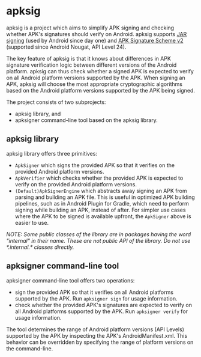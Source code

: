 # apksig

apksig is a project which aims to simplify APK signing and checking whether APK's signatures should
verify on Android. apksig supports
[JAR signing](https://docs.oracle.com/javase/8/docs/technotes/guides/jar/jar.html#Signed_JAR_File)
(used by Android since day one) and
[APK Signature Scheme v2](https://source.android.com/security/apksigning/v2.html) (supported since
Android Nougat, API Level 24).

The key feature of apksig is that it knows about differences in APK signature verification logic
between different versions of the Android platform. apksig can thus check whether a signed APK is
expected to verify on all Android platform versions supported by the APK. When signing an APK,
apksig will choose the most appropriate cryptographic algorithms based on the Android platform
versions supported by the APK being signed.

The project consists of two subprojects:

  * apksig library, and
  * apksigner command-line tool based on the apksig library.


## apksig library

apksig library offers three primitives:

  * `ApkSigner` which signs the provided APK so that it verifies on the provided Android platform
    versions.
  * `ApkVerifier` which checks whether the provided APK is expected to verify on the provided
    Android platform versions.
  * `(Default)ApkSignerEngine` which abstracts away signing an APK from parsing and building an APK
    file. This is useful in optimized APK building pipelines, such as in Android Plugin for Gradle,
    which need to perform signing while building an APK, instead of after. For simpler use cases
    where the APK to be signed is available upfront, the `ApkSigner` above is easier to use.

_NOTE: Some public classes of the library are in packages having the word "internal" in their name.
These are not public API of the library. Do not use \*.internal.\* classes directly._


## apksigner command-line tool

apksigner command-line tool offers two operations:

  * sign the provided APK so that it verifies on all Android platforms supported by the APK. Run
    `apksigner sign` for usage information.
  * check whether the provided APK's signatures are expected to verify on all Android platforms
    supported by the APK. Run `apksigner verify` for usage information.

The tool determines the range of Android platform versions (API Levels) supported by the APK by
inspecting the APK's AndroidManifest.xml. This behavior can be overridden by specifying the range
of platform versions on the command-line.
